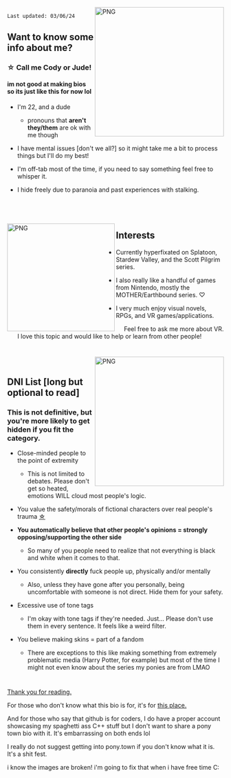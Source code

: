 
  <img align="right" alt="PNG" src="https://cdn.discordapp.com/attachments/733735929860194316/942097605406629928/export.png" width="300" height="300" />

`Last updated: 03/06/24`
## Want to know some info about me?
### ☆ Call me Cody or Jude!
#### im not good at making bios so its just like this for now lol
- I'm 22, and a dude

   - pronouns that **aren't they/them** are ok with me though

- I have mental issues [don't we all?] so it might take me a bit to process things but I'll do my best!

- I'm off-tab most of the time, if you need to say something feel free to whisper it.

- I hide freely due to paranoia and past experiences with stalking.
# 
      
      
  <img align="left" alt="PNG" src="https://cdn.discordapp.com/attachments/733735929860194316/942325717708963862/image.png" width="250" height="250" />

## Interests

- Currently hyperfixated on Splatoon, Stardew Valley, and the Scott Pilgrim series.

- I also really like a handful of games from Nintendo, mostly the MOTHER/Earthbound series.  ♡
- I very much enjoy visual novels, RPGs, and VR games/applications.

       Feel free to ask me more about VR. I love this topic and would like to help or learn from other people!
#

  <img align="right" alt="PNG" src="https://cdn.discordapp.com/attachments/733735929860194316/942331926050652190/image.png" width="300" height="300" />
      
      
## DNI List [long but optional to read]
### This is not definitive, but you're more likely to get hidden if you fit the category.

- Close-minded people to the point of extremity
  - This is not limited to debates. Please don't get so heated, emotions WILL cloud most people's logic.

- You value the safety/morals of fictional characters over real people's trauma [☆](https://fanlore.org/wiki/The_Three_Laws_of_Fandom)

- **You automatically believe that other people's opinions = strongly opposing/supporting the other side**

   - So many of you people need to realize that not everything is black and white when it comes to that.
 
- You consistently **directly** fuck people up, physically and/or mentally

   - Also, unless they have gone after you personally, being uncomfortable with someone is not direct. Hide them for your safety.

- Excessive use of tone tags

   - I'm okay with tone tags if they're needed. Just... Please don't use them in every sentence. It feels like a weird filter. 

- You believe making skins = part of a fandom
   - There are exceptions to this like making something from extremely problematic media (Harry Potter, for example) but most of the time I might not even know about the series my ponies are from LMAO
#

[Thank you for reading.](https://www.youtube.com/watch?v=MjlkBkfLzC8)

For those who don't know what this bio is for, it's for [this place.](https://pony.town/)

And for those who say that github is for coders, I do have a proper account showcasing my spaghetti ass C++ stuff but I don't want to share a pony town bio with it. It's embarrassing on both ends lol

I really do not suggest getting into pony.town if you don't know what it is. It's a shit fest.

i know the images are broken! i'm going to fix that when i have free time C:
